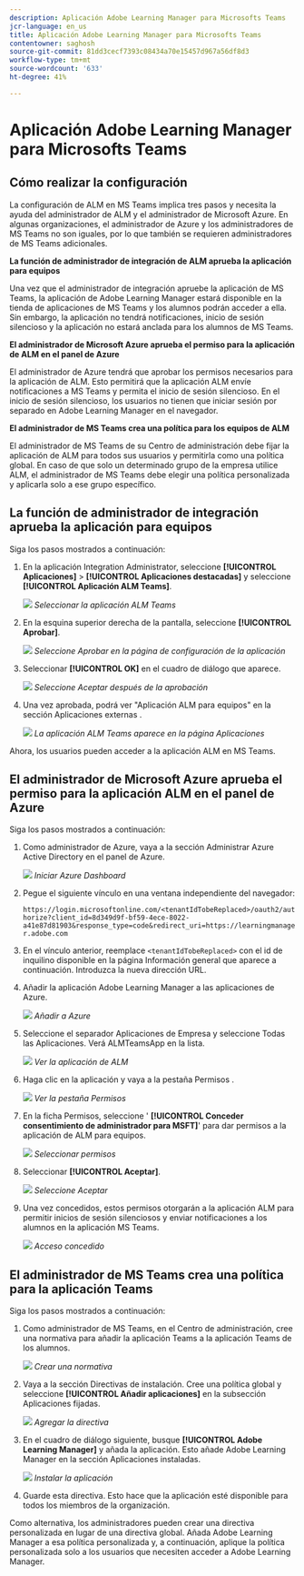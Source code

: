 ```yaml
---
description: Aplicación Adobe Learning Manager para Microsofts Teams
jcr-language: en_us
title: Aplicación Adobe Learning Manager para Microsofts Teams
contentowner: saghosh
source-git-commit: 81dd3cecf7393c08434a70e15457d967a56df8d3
workflow-type: tm+mt
source-wordcount: '633'
ht-degree: 41%

---
```



# Aplicación Adobe Learning Manager para Microsofts Teams

## Cómo realizar la configuración

La configuración de ALM en MS Teams implica tres pasos y necesita la ayuda del administrador de ALM y el administrador de Microsoft Azure. En algunas organizaciones, el administrador de Azure y los administradores de MS Teams no son iguales, por lo que también se requieren administradores de MS Teams adicionales.

**La función de administrador de integración de ALM aprueba la aplicación para equipos**

Una vez que el administrador de integración apruebe la aplicación de MS Teams, la aplicación de Adobe Learning Manager estará disponible en la tienda de aplicaciones de MS Teams y los alumnos podrán acceder a ella. Sin embargo, la aplicación no tendrá notificaciones, inicio de sesión silencioso y la aplicación no estará anclada para los alumnos de MS Teams.

**El administrador de Microsoft Azure aprueba el permiso para la aplicación de ALM en el panel de Azure**

El administrador de Azure tendrá que aprobar los permisos necesarios para la aplicación de ALM. Esto permitirá que la aplicación ALM envíe notificaciones a MS Teams y permita el inicio de sesión silencioso. En el inicio de sesión silencioso, los usuarios no tienen que iniciar sesión por separado en Adobe Learning Manager en el navegador.

**El administrador de MS Teams crea una política para los equipos de ALM**

El administrador de MS Teams de su Centro de administración debe fijar la aplicación de ALM para todos sus usuarios y permitirla como una política global. En caso de que solo un determinado grupo de la empresa utilice ALM, el administrador de MS Teams debe elegir una política personalizada y aplicarla solo a ese grupo específico.

## La función de administrador de integración aprueba la aplicación para equipos

Siga los pasos mostrados a continuación:

1. En la aplicación Integration Administrator, seleccione **[!UICONTROL Aplicaciones]** > **[!UICONTROL Aplicaciones destacadas]** y seleccione **[!UICONTROL Aplicación ALM Teams]**.

   ![](assets/featuredapps.jpg)
   *Seleccionar la aplicación ALM Teams*

1. En la esquina superior derecha de la pantalla, seleccione **[!UICONTROL Aprobar]**.

   ![](assets/integration_admin_approval_form.jpg)
   *Seleccione Aprobar en la página de configuración de la aplicación*

1. Seleccionar **[!UICONTROL OK]** en el cuadro de diálogo que aparece.

   ![](assets/integration_admin_approved_dialog_box.jpg)
   *Seleccione Aceptar después de la aprobación*

1. Una vez aprobada, podrá ver &quot;Aplicación ALM para equipos&quot; en la sección Aplicaciones externas .

   ![](assets/integration_admin_external_apps.jpg)
   *La aplicación ALM Teams aparece en la página Aplicaciones*

Ahora, los usuarios pueden acceder a la aplicación ALM en MS Teams.

## El administrador de Microsoft Azure aprueba el permiso para la aplicación ALM en el panel de Azure

Siga los pasos mostrados a continuación:

1. Como administrador de Azure, vaya a la sección Administrar Azure Active Directory en el panel de Azure.

   ![](assets/microsoft_azure.jpg)
   *Iniciar Azure Dashboard*

1. Pegue el siguiente vínculo en una ventana independiente del navegador:

   `https://login.microsoftonline.com/<tenantIdTobeReplaced>/oauth2/authorize?client_id=8d349d9f-bf59-4ece-8022-a41e87d81903&response_type=code&redirect_uri=https://learningmanager.adobe.com`

1. En el vínculo anterior, reemplace `<tenantIdTobeReplaced>` con el id de inquilino disponible en la página Información general que aparece a continuación. Introduzca la nueva dirección URL.

1. Añadir la aplicación Adobe Learning Manager a las aplicaciones de Azure.

   ![](assets/microsoft_azure_dashboard.jpg)
   *Añadir a Azure*

1. Seleccione el separador Aplicaciones de Empresa y seleccione Todas las Aplicaciones. Verá ALMTeamsApp en la lista.

   ![](assets/microsoft_azure_enterprise_applications.jpg)
   *Ver la aplicación de ALM*

1. Haga clic en la aplicación y vaya a la pestaña Permisos .

   ![](assets/microsoft_azure_ALMTeamsNonProdApp.jpg)
   *Ver la pestaña Permisos*

1. En la ficha Permisos, seleccione &#39; **[!UICONTROL Conceder consentimiento de administrador para MSFT]**&#39; para dar permisos a la aplicación de ALM para equipos.

   ![](assets/microsoft_azure_ALMTeamsNonProdApp_permissions.jpg)
   *Seleccionar permisos*

1. Seleccionar **[!UICONTROL Aceptar]**.

   ![](assets/microsoft_azure_ALMTeamsNonProdApp_permission_request.jpg)
   *Seleccione Aceptar*

1. Una vez concedidos, estos permisos otorgarán a la aplicación ALM para permitir inicios de sesión silenciosos y enviar notificaciones a los alumnos en la aplicación MS Teams.

   ![](assets/microsoft_azure_ALMTeamsNonProdApp_permission_request_granted.jpg)
   *Acceso concedido*

## El administrador de MS Teams crea una política para la aplicación Teams

Siga los pasos mostrados a continuación:

1. Como administrador de MS Teams, en el Centro de administración, cree una normativa para añadir la aplicación Teams a la aplicación Teams de los alumnos.

   ![](assets/microsoft_teams_admin_center.png)
   *Crear una normativa*

1. Vaya a la sección Directivas de instalación. Cree una política global y seleccione **[!UICONTROL Añadir aplicaciones]** en la subsección Aplicaciones fijadas.

   ![](assets/microsoft_teams_admin_center_add_installed_apps.png)
   *Agregar la directiva*

1. En el cuadro de diálogo siguiente, busque **[!UICONTROL Adobe Learning Manager]** y añada la aplicación. Esto añade Adobe Learning Manager en la sección Aplicaciones instaladas.

   ![](assets/microsoft_teams_admin_center_installed_apps.png)
   *Instalar la aplicación*

1. Guarde esta directiva. Esto hace que la aplicación esté disponible para todos los miembros de la organización.

Como alternativa, los administradores pueden crear una directiva personalizada en lugar de una directiva global. Añada Adobe Learning Manager a esa política personalizada y, a continuación, aplique la política personalizada solo a los usuarios que necesiten acceder a Adobe Learning Manager.
